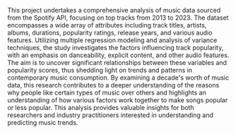 This project undertakes a comprehensive analysis of music data sourced from the Spotify API, focusing on top tracks from 2013 to 2023. The dataset encompasses a wide array of attributes including track titles, artists, albums, durations, popularity ratings, release years, and various audio features. Utilizing multiple regression modeling and analysis of variance techniques, the study investigates the factors influencing track popularity, with an emphasis on danceability, explicit content, and other audio features. The aim is to uncover significant relationships between these variables and popularity scores, thus shedding light on trends and patterns in contemporary music consumption. By examining a decade's worth of music data, this research contributes to a deeper understanding of the reasons why people like certain types of music over others and highlights an understanding of how various factors work together to make songs popular or less popular. This analysis provides valuable insights for both researchers and industry practitioners interested in understanding and predicting music trends.
